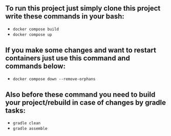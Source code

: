 ## To run this project just simply clone this project write these commands in your bash:
- ``docker compose build``
- ``docker compose up``
## If you make some changes and want to restart containers just use this command and commands below:
- ``docker compose down --remove-orphans``
## Also before these command you need to build your project/rebuild in case of changes by gradle tasks:
- ``gradle clean``
- ``gradle assemble``